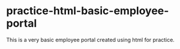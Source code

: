 # practice-html-basic-employee-portal
This is a very basic employee portal created using html for practice.
